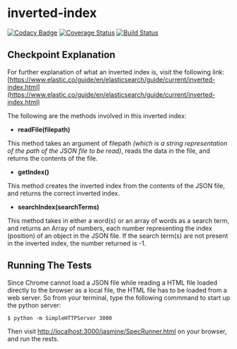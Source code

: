 # inverted-index

[![Codacy Badge](https://api.codacy.com/project/badge/Grade/97ec4fb5b9784899af893a55a078f9ca)](https://www.codacy.com/app/sylvia-kieha/inverted-index?utm_source=github.com&amp;utm_medium=referral&amp;utm_content=andela-skieha/inverted-index&amp;utm_campaign=Badge_Grade)
[![Coverage Status](https://coveralls.io/repos/github/andela-skieha/inverted-index/badge.svg?branch=master)](https://coveralls.io/github/andela-skieha/inverted-index?branch=master)  [![Build Status](https://travis-ci.org/andela-skieha/inverted-index.svg?branch=master)](https://travis-ci.org/andela-skieha/inverted-index)

## Checkpoint Explanation
For further explanation of what an inverted index is, visit the following link: [https://www.elastic.co/guide/en/elasticsearch/guide/current/inverted-index.html](https://www.elastic.co/guide/en/elasticsearch/guide/current/inverted-index.html)

The following are the methods involved in this inverted index:
* **readFile(filepath)**

This method takes an argument of filepath *(which is a string representation of the path of the JSON file to be read)*, reads the data in the file, and returns the contents of the file.

* **getIndex()**

This method creates the inverted index from the contents of the JSON file, and returns the correct inverted index.

* **searchIndex(searchTerms)**

This method takes in either a word(s) or an array of words as a search term, and returns an Array of numbers, each number representing the index (position) of an object in the JSON file. If the search term(s) are not present in the inverted index, the number returned is -1.



## Running The Tests
Since Chrome cannot load a JSON file while reading a HTML file loaded directly to the browser as a local file, the HTML file has to be loaded from a web server. So from your terminal, type the following commmand to start up the python server:

```
$ python -m SimpleHTTPServer 3000
```
Then visit [http://localhost:3000/jasmine/SpecRunner.html](http://localhost:3000/jasmine/SpecRunner.html) on your browser, and run the rests.

